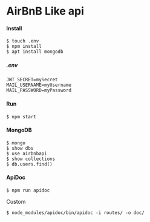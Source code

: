 AirBnB Like api
=====================

#### Install
```
$ touch .env
$ npm install
$ apt install mongodb
```

##### .env
```
JWT_SECRET=mySecret
MAIL_USERNAME=myUsername
MAIL_PASSWORD=myPassword
```

#### Run

```
$ npm start
```

#### MongoDB
```
$ mongo
$ show dbs
$ use airbnbapi
$ show collections
$ db.users.find()
```

#### ApiDoc
```
$ npm run apidoc
```
Custom
```
$ node_modules/apidoc/bin/apidoc -i routes/ -o doc/
```
